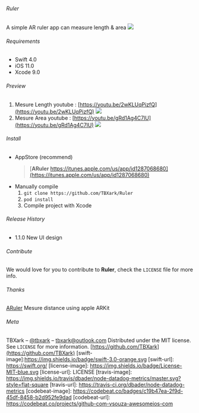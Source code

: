 ###### Ruler
A simple AR ruler app can measure length & area
![](https://github.com/TBXark/Ruler/blob/master/logo.png?raw=true)
###### Requirements
- Swift 4.0
- iOS 11.0
- Xcode 9.0
###### Preview
1. Mesure Length 
youtube : [https://youtu.be/2wKLUqPizfQ](https://youtu.be/2wKLUqPizfQ)
![](https://github.com/TBXark/Ruler/blob/master/demo_length.png?raw=true) 
2. Mesure Area 
youtube : [https://youtu.be/gRd1Ag4C7lU](https://youtu.be/gRd1Ag4C7lU)
![](https://github.com/TBXark/Ruler/blob/master/demo_area.png?raw=true)
###### Install
- AppStore (recommend)
  > [**ARuler** https://itunes.apple.com/us/app/id1287068680](https://itunes.apple.com/us/app/id1287068680)
- Manually compile
  1.  `git clone https://github.com/TBXark/Ruler `
  2. `pod install`
  3. Compile project with Xcode
###### Release History
* 1.1.0 New UI design
###### Contribute
We would love for you to contribute to **Ruler**, check the ``LICENSE`` file for more info.
###### Thanks
[ARuler](https://github.com/duzexu/ARuler) Mesure distance using apple ARKit
###### Meta
TBXark – [@tbxark](https://twitter.com/tbxark) – tbxark@outlook.com
Distributed under the MIT license. See ``LICENSE`` for more information.
[https://github.com/TBXark](https://github.com/TBXark)
[swift-image]:https://img.shields.io/badge/swift-3.0-orange.svg
[swift-url]: https://swift.org/
[license-image]: https://img.shields.io/badge/License-MIT-blue.svg
[license-url]: LICENSE
[travis-image]: https://img.shields.io/travis/dbader/node-datadog-metrics/master.svg?style=flat-square
[travis-url]: https://travis-ci.org/dbader/node-datadog-metrics
[codebeat-image]: https://codebeat.co/badges/c19b47ea-2f9d-45df-8458-b2d952fe9dad
[codebeat-url]: https://codebeat.co/projects/github-com-vsouza-awesomeios-com